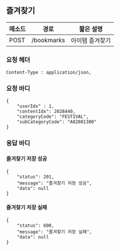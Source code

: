 ## 즐겨찾기

| 메소드 | 경로       | 짧은 설명       |
| ------ | ---------- | --------------- |
| POST   | /bookmarks | 아이템 즐겨찾기 |

### 요청 헤더

```
Content-Type : application/json,
```

### 요청 바디

```
{
	"userIdx" : 1,
    "contentIdx": 2028440,
    "categoryCode": "FESTIVAL",
    "subCategoryCode": "A02081300"
}
```

### 응답 바디

#### 즐겨찾기 저장 성공

```
{
    "status": 201,
    "message": "즐겨찾기 저장 성공",
    "data": null
}
```

#### 즐겨찾기 저장 실패

```
{
    "status": 600,
    "message": "즐겨찾기 저장 실패",
    "data": null
}
```